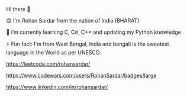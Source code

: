 Hi there 👋

😄 I'm Rohan Sardar from the nation of India (BHARAT)







🌱 I’m currently learning C, C#, C++ and updating my Python knowledge

⚡ Fun fact: I'm from West Bengal, India and bengali is the sweetest language in the World as per UNESCO.





https://leetcode.com/rohansardar/

https://www.codewars.com/users/RohanSardar/badges/large

https://www.linkedin.com/in/rohansardar/




<!--
**RohanSardar/RohanSardar** is a ✨ _special_ ✨ repository because its `README.md` (this file) appears on your GitHub profile.

Here are some ideas to get you started:

- 🔭 I’m currently working on ...
- 🌱 I’m currently learning ...
- 👯 I’m looking to collaborate on ...
- 🤔 I’m looking for help with ...
- 💬 Ask me about ...
- 📫 How to reach me: ...
- 😄 Pronouns: ...
- ⚡ Fun fact: ...
-->
